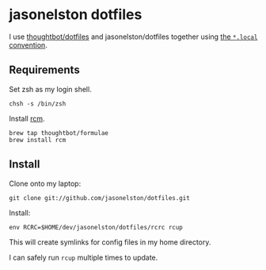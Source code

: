 jasonelston dotfiles
===============

I use [thoughtbot/dotfiles](https://github.com/thoughtbot/dotfiles) and
jasonelston/dotfiles together using [the `*.local` convention][dot-local].

[dot-local]: http://robots.thoughtbot.com/manage-team-and-personal-dotfiles-together-with-rcm

Requirements
------------

Set zsh as my login shell.

    chsh -s /bin/zsh

Install [rcm](https://github.com/mike-burns/rcm).

    brew tap thoughtbot/formulae
    brew install rcm

Install
-------

Clone onto my laptop:

    git clone git://github.com/jasonelston/dotfiles.git

Install:

    env RCRC=$HOME/dev/jasonelston/dotfiles/rcrc rcup

This will create symlinks for config files in my home directory.

I can safely run `rcup` multiple times to update.

